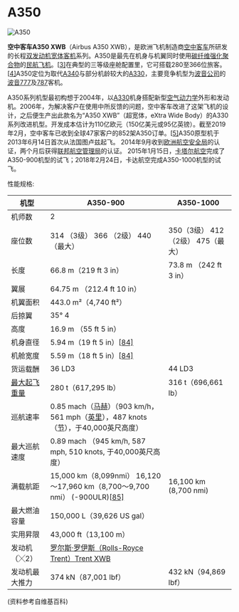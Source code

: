 # A350

![A350](http://py2kq5jlv.bkt.clouddn.com/1280px-A350_variant_sizes.svg.png)



**空中客车A350 XWB**（Airbus A350 XWB），是欧洲飞机制造商[空中客车](https://zh.wikipedia.org/wiki/空中客车)所研发的长程[双发动机](https://zh.wikipedia.org/wiki/雙發噴射機)[宽体客机](https://zh.wikipedia.org/wiki/廣體客機)系列。A350是最先在机身与机翼同时使用[碳纤维强化聚合物](https://zh.wikipedia.org/wiki/碳纖維強化聚合物)的[民航飞机](https://zh.wikipedia.org/wiki/民航飛機)。[[3\]](https://zh.wikipedia.org/wiki/空中客车A350_XWB#cite_note-presentation-3)在典型的三等级座舱配置里，它可搭载280至366位旅客。[[4\]](https://zh.wikipedia.org/wiki/空中客车A350_XWB#cite_note-4)A350定位为取代[A340](https://zh.wikipedia.org/wiki/空中客车A340)与部分机龄较大的[A330](https://zh.wikipedia.org/wiki/空中巴士A330)，主要竞争机型为[波音公司](https://zh.wikipedia.org/wiki/波音公司)的[波音777](https://zh.wikipedia.org/wiki/波音777)及[787](https://zh.wikipedia.org/wiki/波音787)客机。

A350系列机型最初构想于2004年，以[A330](https://zh.wikipedia.org/wiki/空中巴士A330)机身搭配新型[空气动力学](https://zh.wikipedia.org/wiki/空气动力学)外形和发动机。2006年，为解决客户在使用中所反馈的问题，空中客车改进了这架飞机的设计，之后便生产出此款名为“A350 XWB”（超宽体，eXtra Wide Body）的A330系列改进机型。开发成本估计为110亿欧元（150亿美元或95亿英镑）。截至2019年2月，空中客车已收到全球47家客户的852架A350订单。[[5\]](https://zh.wikipedia.org/wiki/空中客车A350_XWB#cite_note-Airbus_O_D-5)A350原型机于2013年6月14日首次从法国图卢兹起飞。 2014年9月收到[欧洲航空安全局](https://zh.wikipedia.org/wiki/欧洲航空安全局)的认证，两个月后获得[联邦航空管理局](https://zh.wikipedia.org/wiki/聯邦航空管理局)的认证。 2015年1月15日，[卡塔尔航空](https://zh.wikipedia.org/wiki/卡達航空)完成了A350-900机型的试飞；2018年2月24日，卡达航空完成A350-1000机型的试飞。



性能规格:

| 机型                                                       | A350-900                                                     | A350-1000                         |
| ---------------------------------------------------------- | ------------------------------------------------------------ | --------------------------------- |
| 机师数                                                     | 2                                                            |                                   |
| 座位数                                                     | 314 （3级） 366 （2级） 440（最大）                          | 350（3级） 412（2级） 475（最大） |
| 长度                                                       | 66.8 m（219 ft 3 in）                                        | 73.8 m （242 ft 3 in）            |
| 翼展                                                       | 64.75 m （212.4 ft 10 in）                                   |                                   |
| 机翼面积                                                   | 443.0 m²（4,740 ft²）                                        |                                   |
| 后掠翼                                                     | 35° 4                                                        |                                   |
| 高度                                                       | 16.9 m （55 ft 5 in）                                        |                                   |
| 机身直径                                                   | 5.94 m（19 ft 5 in）[[84\]](https://zh.wikipedia.org/wiki/空中客车A350_XWB#cite_note-Airbus_A350_Specifications-84) |                                   |
| 机舱宽度                                                   | 5.59 m（18 ft 5 in）[[84\]](https://zh.wikipedia.org/wiki/空中客车A350_XWB#cite_note-Airbus_A350_Specifications-84) |                                   |
| 货运载酬                                                   | 36 LD3                                                       | 44 LD3                            |
| [最大起飞重量](https://zh.wikipedia.org/wiki/最大起飞重量) | 280 t（617,295 lb）                                          | 316 t（696,661 lb）               |
| 巡航速率                                                   | 0.85 mach（[马赫](https://zh.wikipedia.org/wiki/马赫)）（903 km/h，561 mph（[英里](https://zh.wikipedia.org/wiki/英里)），487 knots（[节](https://zh.wikipedia.org/wiki/節)），于40,000英尺高度） |                                   |
| 最大巡航速度                                               | 0.89 mach （945 km/h, 587 mph, 510 knots, 于40,000英尺高度） |                                   |
| 满载航距                                                   | 15,000 km（8,099nmi） 16,120～17,960 km（8,700～9,700 nmi） (-900ULR)[[85\]](https://zh.wikipedia.org/wiki/空中客车A350_XWB#cite_note-FG170510-85) | 16,100 km (8,700 nmi)             |
| 最大燃油容量                                               | 150,000 L（39,626 US gal）                                   |                                   |
| 实用昇限                                                   | 43,000 ft（13,100 m）                                        |                                   |
| 发动机 （╳2）                                              | [罗尔斯·罗伊斯（Rolls-Royce Trent）Trent XWB](https://zh.wikipedia.org/wiki/罗尔斯·罗伊斯遄达XWB) |                                   |
| 发动机最大推力                                             | 374 kN（87,001 lbf）                                         | 432 kN（94,869 lbf）              |



(资料参考自维基百科)